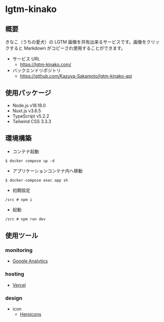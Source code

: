 # lgtm-kinako

## 概要

きなこ（うちの愛犬）の LGTM 画像を共有出来るサービスです。画像をクリックすると Markdown がコピーされ使用することができます。

- サービス URL
  - https://lgtm-kinako.com/
- バックエンドリポジトリ
  - https://github.com/Kazuya-Sakamoto/lgtm-kinako-api

## 使用パッケージ

- Node.js v18.18.0
- Nuxt.js v3.6.5
- TypeScript v5.2.2
- Tailwind CSS 3.3.3

## 環境構築

- コンテナ起動

```
$ docker compose up -d
```

- アプリケーションコンテナ内へ移動

```
$ docker-compose exec app sh
```

- 初期設定

```
/src # npm i
```

- 起動

```
/src # npm run dev
```

## 使用ツール

### monitoring

- [Google Analytics](https://analytics.google.com/analytics/web/#/p287815666/reports/dashboard?params=_u..nav%3Dmaui&r=lifecycle-engagement-overview&ruid=lifecycle-engagement-overview,life-cycle,engagement&collectionId=life-cycle)

### hosting

- [Vercel](https://vercel.com/dashboard)

### design

- icon
  - [Heroicons](https://heroicons.com/)
